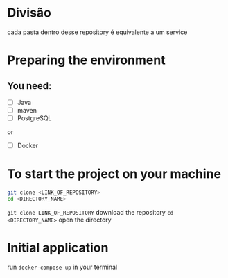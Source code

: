 # Divisão

cada pasta dentro desse repository é equivalente a um service

# Preparing the environment

## You need:

- [ ] Java
- [ ] maven
- [ ] PostgreSQL

or

- [ ] Docker

# To start the project on your machine

```bash
git clone <LINK_OF_REPOSITORY>
cd <DIRECTORY_NAME>
```
`git clone LINK_OF_REPOSITORY` download the repository
`cd <DIRECTORY_NAME>` open the directory

# Initial application

run `docker-compose up` in your terminal